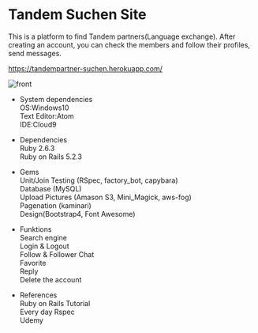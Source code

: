 # Tandem Suchen Site

This is a platform to find Tandem partners(Language exchange).
After creating an account, you can check the members and follow their profiles, send messages.

<https://tandempartner-suchen.herokuapp.com/>

![front](https://user-images.githubusercontent.com/32790065/66028657-8c858280-e538-11e9-95fe-0c7b4644fbd6.png)

* System dependencies  
OS:Windows10  
Text Editor:Atom  
IDE:Cloud9  
 
* Dependencies  
Ruby 2.6.3  
Ruby on Rails 5.2.3  

* Gems  
Unit/Join Testing (RSpec, factory_bot, capybara)  
Database (MySQL)  
Upload Pictures (Amason S3, Mini_Magick, aws-fog)  
Pagenation (kaminari)  
Design(Bootstrap4, Font Awesome)  

* Funktions  
Search engine  
Login & Logout  
Follow & Follower 
Chat  
Favorite  
Reply  
Delete the account  

* References  
Ruby on Rails Tutorial  
Every day Rspec  
Udemy  